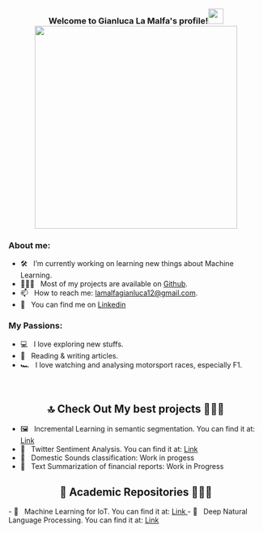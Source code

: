 <h3 align="center">
  Welcome to Gianluca La Malfa's profile!<img src="https://user-images.githubusercontent.com/66356627/141089316-4fe9d01b-8d20-4732-8dee-a13582771302.gif" width="30">
  <br/>

  <img src="https://user-images.githubusercontent.com/66356627/141088807-30410fcb-59c5-4080-adce-657a8908c093.gif" width="400">
</h3>


### About me:

- 🛠 &nbsp; I’m currently working on learning new things about Machine Learning.
- 👨🏻‍💻 &nbsp; Most of my projects are available on [Github](https://github.com/GianlucaLM-1).
- 📫 &nbsp; How to reach me: lamalfagianluca12@gmail.com.
- 💼 &nbsp; You can find me on <a href="https://www.linkedin.com/in/gianluca-la-malfa-a748ba1b8/"> Linkedin </a>

### My Passions:

- 💻 &nbsp; I love exploring new stuffs.
- 📰 &nbsp; Reading & writing articles.
- 🏎 &nbsp; I love watching and analysing motorsport races, especially F1.

<br/>

<h2  align="center">🔝 Check Out My best projects 👨🏻‍💻 </h2>

- 🖼 &nbsp; Incremental Learning in semantic segmentation. You can find it at: <a href="https://github.com/GianlucaLM-1/incremental-learning-semantic-segmentation"> Link </a>
- 🐥 &nbsp; Twitter Sentiment Analysis. You can find it at: <a href="https://github.com/GianlucaLM-1/Twitter-Sentiment-Analysis"> Link </a>
- 🎼 &nbsp; Domestic Sounds classification: Work in progess
- 📖 &nbsp; Text Summarization of financial reports: Work in Progress

<h2  align="center">📕 Academic Repositories 👨🏻‍💻 </h2>
- 📗 &nbsp; Machine Learning for IoT. You can find it at: <a href="https://github.com/GianlucaLM-1/ML-for-IoT-works"> Link </a>
- 📙 &nbsp; Deep Natural Language Processing. You can find it at: <a href="https://github.com/GianlucaLM-1/NLP-Works"> Link </a>
  
  



